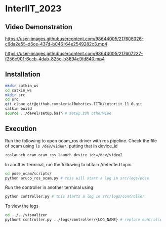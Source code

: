 # InterIIT_2023

## Video Demonstration

https://user-images.githubusercontent.com/98644005/217606026-c6da2e55-d6ce-437d-b046-64e2549282c3.mp4

https://user-images.githubusercontent.com/98644005/217607227-f256c901-6ccb-4dab-825c-b3694c9fd840.mp4


## Installation

```bash
mkdir catkin_ws
cd catkin_ws
mkdir src
cd src
git clone git@github.com:AerialRobotics-IITK/interiit_11.0.git
catkin build
source ../devel/setup.bash # setup.zsh otherwise
```

## Execution

Run the following to open ocam_ros driver with ros pipeline. Check the file of ocam using `ls /dev/video*`, putting that in device_id

```bash
roslaunch ocam ocam_ros.launch device_id:=/dev/video2
```

In another terminal, run the following to obtain /detected topic

```bash
cd pose_ocam/scripts/
python aruco_ros_ocam.py # this will start a log in src/logs/pose
```

Run the controller in another terminal using

```bash
python controller.py # this starts a log in src/logs/controller
```

To view the logs

```bash
cd ../../visualizer
python3 controller.py ../logs/controller/{LOG_NAME} # replace controller with pose for pose logs
```
